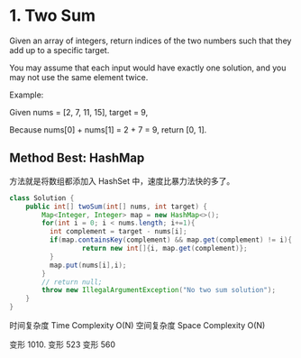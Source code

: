 # 1. Two Sum

Given an array of integers, return indices of the two numbers such that they add up to a specific target.

You may assume that each input would have exactly one solution, and you may not use the same element twice.

Example:

Given nums = [2, 7, 11, 15], target = 9,

Because nums[0] + nums[1] = 2 + 7 = 9,
return [0, 1].

## Method Best: HashMap

方法就是将数组都添加入 HashSet 中，速度比暴力法快的多了。

```Java
class Solution {
    public int[] twoSum(int[] nums, int target) {
        Map<Integer, Integer> map = new HashMap<>();
        for(int i = 0; i < nums.length; i+=1){
          int complement = target - nums[i];
          if(map.containsKey(complement) && map.get(complement) != i){
                  return new int[]{i, map.get(complement)};
          }
          map.put(nums[i],i);
        }
        // return null;
        throw new IllegalArgumentException("No two sum solution");
    }
}
```

时间复杂度 Time Complexity O(N)
空间复杂度 Space Complexity O(N)

变形 1010.
变形 523
变形 560
